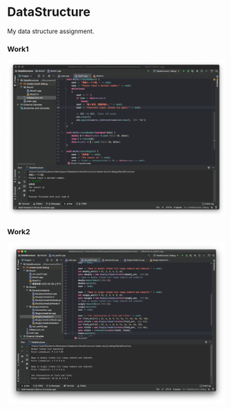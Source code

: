 # DataStructure
 My data structure assignment.

### Work1

![work1](Work1/Work1_run.png)

### Work2

![work2](Work2/Work2_run.png)
